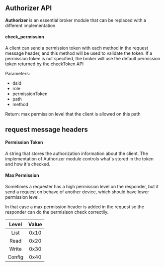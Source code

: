 


## Authorizer API 

**Authorizer** is an essential broker module that can be replaced with a different implementation.

#### check_permission

A client can send a permission token with each method in the request message header, and this method will be used to validate the token. If a permission token is not specified, the broker will use the default permission token returned by the checkToken API

Parameters:
* dsid
* role
* permissionToken
* path
* method

Return: max permission level that the client is allowed on this path


## request message headers

#### Permission Token

A string that stores the authorization information about the client.
The implementation of Authorizer module controls what's stored in the token and how it's checked.


#### Max Permission
Sometimes a requester has a high permission level on the responder, but it send a request on behave of another device, which should have lower permission level.

In that case a max permission header is added in the request so the responder can do the permisison check correctlly.

| Level| Value | 
|:-------------:|:-------------:|
| List | 0x10 |  
| Read | 0x20 | 
| Write | 0x30 |  
| Config| 0x40 | 
